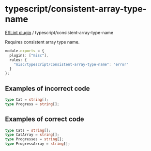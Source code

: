 # typescript/consistent-array-type-name

[ESLint plugin](https://iliubinskii.github.io/eslint-plugin-misc/) / typescript/consistent-array-type-name

Requires consistent array type name.

```ts
module.exports = {
  plugins: ["misc"],
  rules: {
    "misc/typescript/consistent-array-type-name": "error"
  }
};
```

## Examples of incorrect code

```ts
type Cat = string[];
type Progress = string[];
```

## Examples of correct code

```ts
type Cats = string[];
type CatArray = string[];
type Progresses = string[];
type ProgressArray = string[];
```